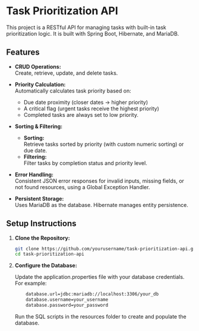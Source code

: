 # Task Prioritization API

This project is a RESTful API for managing tasks with built-in task prioritization logic. It is built with Spring Boot, Hibernate, and MariaDB.

## Features

- **CRUD Operations:**  
  Create, retrieve, update, and delete tasks.
  
- **Priority Calculation:**  
  Automatically calculates task priority based on:
  - Due date proximity (closer dates → higher priority)
  - A critical flag (urgent tasks receive the highest priority)
  - Completed tasks are always set to low priority.

- **Sorting & Filtering:**  
  - **Sorting:**  
    Retrieve tasks sorted by priority (with custom numeric sorting) or due date.
  - **Filtering:**  
    Filter tasks by completion status and priority level.

- **Error Handling:**  
  Consistent JSON error responses for invalid inputs, missing fields, or not found resources, using a Global Exception Handler.

- **Persistent Storage:**  
  Uses MariaDB as the database. Hibernate manages entity persistence.

## Setup Instructions

1. **Clone the Repository:**

   ```bash
   git clone https://github.com/yourusername/task-prioritization-api.git
   cd task-prioritization-api
2. **Configure the Database:**

   Update the application.properties file with your database credentials. For example:
   ```bash
       database.url=jdbc:mariadb://localhost:3306/your_db
       database.username=your_username
       database.password=your_password
   ```
   Run the SQL scripts in the resources folder to create and populate the database.
